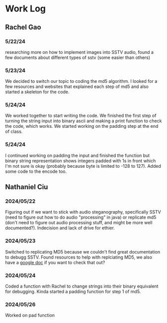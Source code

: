 # Work Log

## Rachel Gao

### 5/22/24

researching more on how to implement images into SSTV audio, found a few documents about different types of sstv (some easier than others)

### 5/23/24

We decided to switch our topic to coding the md5 algorithm. I looked for a few resources and websites that explained each step of md5 and also started a skeleton for the code.

### 5/24/24

We worked together to start writing the code. We finished the first step of turning the string input into binary ascii and making a print function to check the code, which works. We started working on the padding step at the end of class.

### 5/24/24
I continued working on padding the input and finished the function but binary string representation shows integers padded with 1s in front which I'm not sure is okay (probably because byte is limited to -128 to 127). Added some code to the encode too. 

## Nathaniel Ciu

### 2024/05/22
Figuring out if we want to stick with audio steganography, specifically SSTV (need to figure out how to do audio "processing" in java) or replicate md5 (don't need to figure out audio processing stuff, and might be more well documented?). Indecision and lack of drive for ethier. 

### 2024/05/23
Switched to replicating MD5 because we couldn't find great documentation to debugg SSTV. Found resources to help with replciating MD5, we also have a [google doc](https://docs.google.com/document/d/1L5EoYW-sUBFakbkqqNC-GjzaK4cZB_PYZ6wepM9pxTg/edit?usp=sharing) if you want to check that out? 

### 2024/05/24
Coded a function with Rachel to change strings into their binary equivalent for debugging. Kinda started a padding function for step 1 of md5.

### 2024/05/26
Worked on pad function